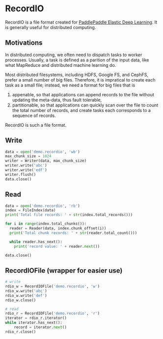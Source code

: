 # RecordIO

RecordIO is a file format created for [PaddlePaddle Elastic Deep Learning](https://kubernetes.io/blog/2017/12/paddle-paddle-fluid-elastic-learning/).  It is generally useful for distributed computing.

## Motivations

In distributed computing, we often need to dispatch tasks to worker processes.  Usually, a task is defined as a parition of the input data, like what MapReduce and distributed machine learning do.

Most distributed filesystems, including HDFS, Google FS, and CephFS, prefer a small number of big files.  Therefore, it is impratical to create each task as a small file; instead, we need a format for big files that is

1. appenable, so that applications can append records to the file without updating the meta-data, thus fault tolerable,
2. partitionable, so that applications can quickly scan over the file to count the total number of records, and create tasks each corresponds to a sequence of records.

RecordIO is such a file format.

## Write 

```python
data = open('demo.recordio', 'wb')
max_chunk_size = 1024
writer = Writer(data, max_chunk_size)
writer.write('abc')
writer.write('edf')
writer.flush()
data.close()
```

## Read

```python
data = open('demo.recordio', 'rb')   
index = FileIndex(data)
print('Total file records: ' + str(index.total_records()))

for i in range(index.total_chunks()):
  reader = Reader(data, index.chunk_offset(i))
  print('Total chunk records: ' + str(reader.total_count()))

  while reader.has_next():
    print('record value: ' + reader.next())

data.close()
```

## RecordIOFile (wrapper for easier use)
```python
# write
rdio_w = RecordIOFile('demo.recordio', 'w')
rdio_w.write('abc')
rdio_w.write('def')
rdio_w.close()

# read
rdio_r = RecordIOFile('demo.recordio', 'r')
iterator = rdio_r.iterator()       
while iterator.has_next():
    record = iterator.next()
rdio_r.close()
```
